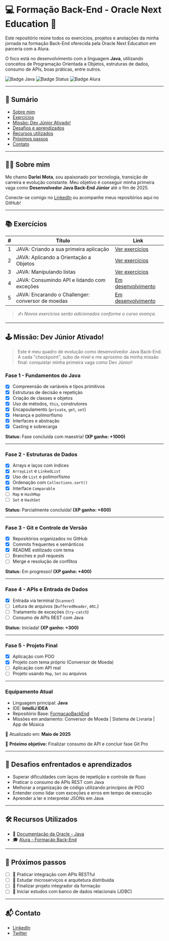 # 💻 Formação Back-End - Oracle Next Education 🚀

Este repositório reúne todos os exercícios, projetos e anotações da minha jornada na formação Back-End oferecida pela Oracle Next Education em parceria com a Alura.

O foco está no desenvolvimento com a linguagem **Java**, utilizando conceitos de Programação Orientada a Objetos, estruturas de dados, consumo de APIs, boas práticas, entre outros.

![Badge Java](https://img.shields.io/badge/Java-%23ED8B00.svg?style=for-the-badge&logo=java&logoColor=white)
![Badge Status](https://img.shields.io/badge/Status-Em%20Desenvolvimento-yellow?style=for-the-badge)
![Badge Alura](https://img.shields.io/badge/Powered%20by-Alura-blue?style=for-the-badge)

---

## 📑 Sumário

- [Sobre mim](#sobre-mim)
- [Exercícios](#exercícios)
- [Missão: Dev Júnior Ativado!](#🕹️-missão-dev-júnior-ativado)
- [Desafios e aprendizados](#🧠-desafios-enfrentados-e-aprendizados)
- [Recursos utilizados](#🛠️-recursos-utilizados)
- [Próximos passos](#🚀-próximos-passos)
- [Contato](#📬-contato)

---

## 👨‍💻 Sobre mim

Me chamo **Darlei Mota**, sou apaixonado por tecnologia, transição de carreira e evolução constante. Meu objetivo é conseguir minha primeira vaga como **Desenvolvedor Java Back-End Júnior** até o fim de 2025.

Conecte-se comigo no [LinkedIn](https://www.linkedin.com/in/darleimota/) ou acompanhe meus repositórios aqui no GitHub!

---

## 📚 Exercícios

| # | Título | Link |
|--|--------|------|
| 1 | JAVA: Criando a sua primeira aplicação | [Ver exercícios](https://github.com/DarleiMota/BackEndStage1) |
| 2 | JAVA: Aplicando a Orientação a Objetos | [Ver exercícios](https://github.com/DarleiMota/BackEndStage2) |
| 3 | JAVA: Manipulando listas| [Ver exercícios](https://github.com/DarleiMota/BackEndStage3) |
| 4 | JAVA: Consumindo API e lidando com exceções |[Em desenvolvimento](./03-listas-e-api) |
| 5 | JAVA: Encarando o Challenger: conversor de moedas | [Em desenvolvimento](./04-conversor-moedas) |

> ✍️ *Novos exercícios serão adicionados conforme o curso avança.*

---

## 🕹️ Missão: Dev Júnior Ativado!

> Este é meu quadro de evolução como desenvolvedor Java Back-End. A cada "checkpoint", subo de nível e me aproximo da minha missão final: conquistar minha primeira vaga como Dev Júnior!


### Fase 1 - Fundamentos do Java  
- [x] Compreensão de variáveis e tipos primitivos  
- [x] Estruturas de decisão e repetição  
- [x] Criação de classes e objetos  
- [x] Uso de métodos, `this`, construtores  
- [x] Encapsulamento (`private`, `get`, `set`)  
- [x] Herança e polimorfismo  
- [x] Interfaces e abstração  
- [x] Casting e sobrecarga  

**Status:** Fase concluída com maestria! **(XP ganho: +1000)**

---

### Fase 2 - Estruturas de Dados  
- [x] Arrays e laços com índices  
- [x] `ArrayList` e `LinkedList`  
- [x] Uso de `List` e polimorfismo  
- [x] Ordenação com `Collections.sort()`  
- [x] Interface `Comparable`  
- [ ] `Map` e `HashMap`  
- [ ] `Set` e `HashSet`

**Status:** Parcialmente concluída! **(XP ganho: +600)**

---

### Fase 3 - Git e Controle de Versão  
- [x] Repositórios organizados no GitHub  
- [x] Commits frequentes e semânticos  
- [x] README estilizado com tema 
- [ ] Branches e pull requests  
- [ ] Merge e resolução de conflitos

**Status:** Em progresso! **(XP ganho: +400)**

---

### Fase 4 - APIs e Entrada de Dados  
- [x] Entrada via terminal (`Scanner`)  
- [ ] Leitura de arquivos (`BufferedReader`, etc.)  
- [ ] Tratamento de exceções (`try-catch`)  
- [ ] Consumo de APIs REST com Java

**Status:** Iniciada! **(XP ganho: +300)**

---

### Fase 5 - Projeto Final  
- [x] Aplicação com POO  
- [x] Projeto com tema próprio (Conversor de Moeda)  
- [ ] Aplicação com API real  
- [ ] Projeto usando `Map`, `Set` ou arquivos

---

### Equipamento Atual  
- Linguagem principal: **Java**  
- IDE: **IntelliJ IDEA**  
- Repositório Base: [FormacaoBackEnd](https://github.com/DarleiMota/FormacaoBackEnd)  
- Missões em andamento: Conversor de Moeda | Sistema de Livraria | App de Música

📆 Atualizado em: **Maio de 2025**

🎯 **Próximo objetivo:** Finalizar consumo de API e concluir fase Git Pro

---

## 🧠 Desafios enfrentados e aprendizados

- Superar dificuldades com laços de repetição e controle de fluxo
- Praticar o consumo de APIs REST com Java
- Melhorar a organização de código utilizando princípios de POO
- Entender como lidar com exceções e erros em tempo de execução
- Aprender a ler e interpretar JSONs em Java

---

## 🛠️ Recursos Utilizados

- 📘 [Documentação da Oracle - Java](https://docs.oracle.com/javase/8/docs/)
- 🎓 [Alura - Formação Back-End](https://www.alura.com.br)

---

## 🚀 Próximos passos

- [ ] 📡 Praticar integração com APIs RESTful
- [ ] 🧱 Estudar microserviços e arquitetura distribuída
- [ ] 🧩 Finalizar projeto integrador da formação
- [ ] 💾 Iniciar estudos com banco de dados relacionais (JDBC)

---

## 📬 Contato

- [LinkedIn](https://www.linkedin.com/in/darleimota)
- [Twitter](https://twitter.com/darleimota)
